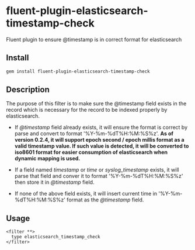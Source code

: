 # fluent-plugin-elasticsearch-timestamp-check
Fluent plugin to ensure @timestamp is in correct format for elasticsearch

## Install

```bash
gem install fluent-plugin-elasticsearch-timestamp-check
```

## Description

The purpose of this filter is to make sure the @timestamp field exists in the
record which is necessary for the record to be indexed properly by
elasticsearch.

* If *@timestamp* field already exists, it will ensure the format is correct
  by parse and convert to format '%Y-%m-%dT%H:%M:%S%z'. **As of version 0.2.4, it
  will support epoch second / epoch millis format as a valid timestamp value. If
  such value is detected, it will be converted to iso8601 format for easier
  consumption of elasticsearch when dynamic mapping is used.**

* If a field named *timestamp* or *time* or *syslog_timestamp* exists, it will
  parse that field and conver it to format '%Y-%m-%dT%H:%M:%S%z' then store it
  in *@timestamp* field.

* If none of the above field exists, it will insert current time in
  '%Y-%m-%dT%H:%M:%S%z' format as the *@timestamp* field.

## Usage

```
<filter **>
  type elasticsearch_timestamp_check
</filter>
```

